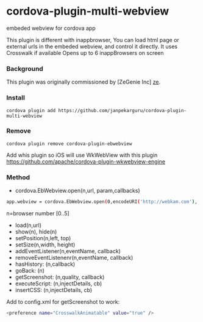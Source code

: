 
# cordova-plugin-multi-webview
embeded webview for cordova app

This plugin is different with inappbrowser, You can load html page or external urls in the embeded webview, and control it directly.
It uses Crosswalk if available
Opens up to 6 inappBrowsers on screen

### Background
This plugin was originally commissioned by [ZeGenie Inc] [ze].

### Install
    cordova plugin add https://github.com/janpekarguru/cordova-plugin-multi-webview
### Remove
    cordova plugin remove cordova-plugin-ebwebview

Add whis plugin so iOS will use WkWebView with this plugin
https://github.com/apache/cordova-plugin-wkwebview-engine

### Method
  - cordova.EbWebview.open(n,url, param,callbacks)
```sh    
app.webview = cordova.EbWebview.open(0,encodeURI('http://webkam.com'), 'left=0,top=0,width=320,height=200',{loadstop:ldstop});
```
n=browser number [0..5]
  - load(n,url)
  - show(n), hide(n)
  - setPosition(n,left, top)
  - setSize(n,width, height)
  - addEventListener(n,eventName, callback)
  - removeEventListenenr(n,eventName, callback)
  - hasHistory: (n,callback) 
  - goBack: (n)
  - getScreenshot:  (n,quality, callback)
  - executeScript: (n,injectDetails, cb)
  - insertCSS: (n,injectDetails, cb)
     
Add to config.xml for getScreenshot to work:
```sh 
<preference name="CrosswalkAnimatable" value="true" />	
```




   
   [ze]: <http://www.zegenie.com>
